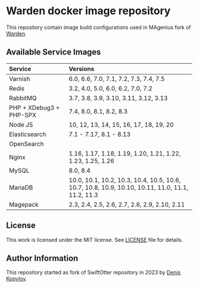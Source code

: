 # Warden docker image repository

This repository contain image build configurations used in MAgenius fork of [Warden](https://github.com/magenius-team/warden).

## Available Service Images

|Service                  | Versions                                                                                                             |
|:------------------------|:---------------------------------------------------------------------------------------------------------------------|
| Varnish                 | 6.0, 6.6, 7.0, 7.1, 7.2, 7.3, 7.4, 7.5                                                                               |
| Redis                   | 3.2, 4.0, 5.0, 6.0, 6.2, 7.0, 7.2                                                                                    |
| RabbitMQ                | 3.7, 3.8, 3.9, 3.10, 3.11, 3.12, 3.13                                                                                |
| PHP + XDebug3 + PHP-SPX | 7.4, 8.0, 8.1, 8.2, 8.3                                                                                              |
| Node JS                 | 10, 12, 13, 14, 15, 16, 17, 18, 19, 20                                                                               |
| Elasticsearch           | 7.1 - 7.17, 8.1 - 8.13                                                                                               |
| OpenSearch              |  |
| Nginx                   | 1.16, 1.17, 1.18, 1.19, 1.20, 1.21, 1.22, 1.23, 1.25, 1.26                                                           |
| MySQL                   | 8.0, 8.4                                                                                                             |
| MariaDB                 | 10.0, 10.1, 10.2, 10.3, 10.4, 10.5, 10.6, 10.7, 10.8, 10.9, 10.10, 10.11, 11.0, 11.1, 11.2, 11.3                     |
| Magepack                | 2.3, 2.4, 2.5, 2.6, 2.7, 2.8, 2.9, 2.10, 2.11                                                                        |

## License

This work is licensed under the MIT license. See [LICENSE](https://github.com/magenius-team/warden-images/blob/main/LICENSE) file for details.

## Author Information

This repository started as fork of SwiftOtter repository in 2023 by [Denis Kopylov](https://magenius.team/).

